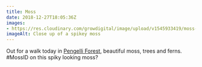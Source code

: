 ```yaml
---
title: Moss
date: 2018-12-27T18:05:36Z
images: 
- https://res.cloudinary.com/growdigital/image/upload/v1545933419/moss-20DBF8D1.jpg
imageAlt: Close up of a spikey moss
---
```


Out for a walk today in [Pengelli Forest](https://www.welshwildlife.org/nature-reserve/pengelli-forest/), beautiful moss, trees and ferns. #MossID on this spiky looking moss?
